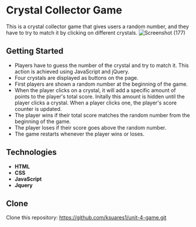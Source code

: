 # Crystal Collector Game

This is a crystal collector game that gives users a random number, and they have to try to match it by clicking on different crystals.
![Screenshot (177)](https://user-images.githubusercontent.com/44280043/81524495-679f8c00-931f-11ea-8597-86d0d7b39e9b.png)

## Getting Started
- Players have to guess the number of the crystal and try to match it. This action is achieved using JavaScript and jQuery. 
- Four crystals are displayed as buttons on the page. 
- First players are shown a random number at the beginning of the game. 
- When the player clicks on a crystal, it will add a specific amount of points to the player's total score.
  Initally this amount is hidden until the player clicks a crystal.
  When a player clicks one, the player's score counter is updated.
- The player wins if their total score matches the random number from the beginning of the game.
- The player loses if their score goes above the random number.
- The game restarts whenever the player wins or loses.

## Technologies
- **HTML**
- **CSS**
- **JavaScript**
- **Jquery**

## Clone
Clone this repository: https://github.com/ksuares1/unit-4-game.git
